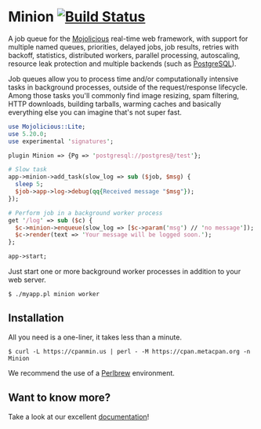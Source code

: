 
# Minion [![Build Status](https://travis-ci.org/kraih/minion.svg?branch=master)](https://travis-ci.org/kraih/minion)

  A job queue for the [Mojolicious](http://mojolicious.org) real-time web
  framework, with support for multiple named queues, priorities, delayed jobs,
  job results, retries with backoff, statistics, distributed workers, parallel
  processing, autoscaling, resource leak protection and multiple backends (such
  as [PostgreSQL](http://www.postgresql.org)).

  Job queues allow you to process time and/or computationally intensive tasks in
  background processes, outside of the request/response lifecycle. Among those
  tasks you'll commonly find image resizing, spam filtering, HTTP downloads,
  building tarballs, warming caches and basically everything else you can
  imagine that's not super fast.

```perl
use Mojolicious::Lite;
use 5.20.0;
use experimental 'signatures';

plugin Minion => {Pg => 'postgresql://postgres@/test'};

# Slow task
app->minion->add_task(slow_log => sub ($job, $msg) {
  sleep 5;
  $job->app->log->debug(qq{Received message "$msg"});
});

# Perform job in a background worker process
get '/log' => sub ($c) {
  $c->minion->enqueue(slow_log => [$c->param('msg') // 'no message']);
  $c->render(text => 'Your message will be logged soon.');
};

app->start;
```

  Just start one or more background worker processes in addition to your web
  server.

    $ ./myapp.pl minion worker

## Installation

  All you need is a one-liner, it takes less than a minute.

    $ curl -L https://cpanmin.us | perl - -M https://cpan.metacpan.org -n Minion

  We recommend the use of a [Perlbrew](http://perlbrew.pl) environment.

## Want to know more?

  Take a look at our excellent [documentation](http://mojolicious.org/perldoc/Minion>)!
